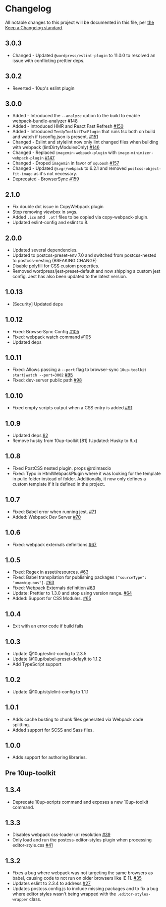 # Changelog

All notable changes to this project will be documented in this file, per [the Keep a Changelog standard](http://keepachangelog.com/).

## 3.0.3
- Changed - Updated `@wordpress/eslint-plugin` to 11.0.0 to resolved an issue with conflicting prettier deps.

## 3.0.2
- Reverted - 10up's eslint plugin

## 3.0.0
- Added - Introduced the `--analyze` option to the build to enable webpack-bundle-analyzer [#148](https://github.com/10up/10up-toolkit/pull/148)
- Added - Introduced HMR and React Fast Refresh [#150](https://github.com/10up/10up-toolkit/pull/150)
- Added - Introduced `TenUpToolkitTscPlugin` that runs tsc both on build and watch if tsconfig.json is present. [#151](https://github.com/10up/10up-toolkit/pull/161)
- Changed - Eslint and stylelint now only lint changed files when building with webpack (lintDirtyModulesOnly) [#146](https://github.com/10up/10up-toolkit/pull/146)
- Changed - Replaced `imagemin-webpack-plugin` with `image-minimizer-webpack-plugin` [#147](https://github.com/10up/10up-toolkit/pull/147)
- Changed - Droped `imagemin` in favor of `squoosh` [#157](https://github.com/10up/10up-toolkit/pull/157)
- Changed - Updated `@svgr/webpack` to 6.2.1 and removed `postcss-object-fit-image` as it's not necessary.
- Deprecated - BrowserSync [#159](https://github.com/10up/10up-toolkit/pull/159)

## 2.1.0
- Fix double dot issue in CopyWebpack plugin
- Stop removing viewbox in svgs.
- Added `.ico` and ` .otf` files to be copied via copy-webpack-plugin.
- Updated eslint-config and eslint to 8.

## 2.0.0
- Updated several dependencies.
- Updated to postcss-preset-env 7.0 and switched from postcss-nested to postcss-nesting (BREAKING CHANGE)
- Disable polyfill for CSS custom properties.
- Removed wordpress/jest-preset-default and now shipping a custom jest config. Jest has also been updated to the latest version.

## 1.0.13
- [Security] Updated deps

## 1.0.12
- Fixed: BrowserSync Config [#105](https://github.com/10up/10up-toolkit/pull/105)
- Fixed: webpack watch command [#105](https://github.com/10up/10up-toolkit/pull/105)
- Updated deps

## 1.0.11
- Fixed: Allows passing a `--port` flag to browser-sync `10up-toolkit start|watch --port=3002` [#95](https://github.com/10up/10up-toolkit/pull/95)
- Fixed: dev-server public path [#98](https://github.com/10up/10up-toolkit/pull/98)

## 1.0.10
- Fixed empty scripts output when a CSS entry is added.[#91](https://github.com/10up/10up-toolkit/pull/91)

## 1.0.9
- Updated deps [82](https://github.com/10up/10up-toolkit/pull/82)
- Remove husky from 10up-toolkit [81] (Updated: Husky to 6.x)

## 1.0.8
- Fixed PostCSS nested plugin. props @rdimascio
- Fixed: Typo in HtmlWebpackPlugin where it was looking for the template in pulic folder instead of folder. Additionally, it now only defines a custom template if it is defined in the project.

## 1.0.7
- Fixed: Babel error when running jest. [#71](https://github.com/10up/10up-toolkit/pull/71)
- Added: Webpack Dev Server [#70](https://github.com/10up/10up-toolkit/pull/70)
## 1.0.6
- Fixed: webpack externals definitions [#67](https://github.com/10up/10up-toolkit/pull/67)

## 1.0.5
- Fixed: Regex in asset/resources. [#63](https://github.com/10up/10up-toolkit/pull/63)
- Fixed: Babel transpilation for publishing packages `["sourceType": "unambiguous"]`. [#63](https://github.com/10up/10up-toolkit/pull/63)
- Fixed: Webpack Externals definition [#63](https://github.com/10up/10up-toolkit/pull/63)
- Update: Prettier to 1.3.0 and stop using version range. [#64](https://github.com/10up/10up-toolkit/pull/64)
- Added: Support for CSS Modules. [#65](https://github.com/10up/10up-toolkit/pull/65)

## 1.0.4
- Exit with an error code if build fails

## 1.0.3
- Update @10up/eslint-config to 2.3.5
- Update @10up/babel-preset-defaylt to 1.1.2
- Add TypeScript support

## 1.0.2
- Update @10up/stylelint-config to 1.1.1

## 1.0.1
- Adds cache busting to chunk files generated via Webpack code splitting.
- Added support for SCSS and Sass files.

## 1.0.0

- Adds support for authoring libraries.

## Pre 10up-toolkit

## 1.3.4
- Deprecate 10up-scripts command and exposes a new 10up-toolkit command.

## 1.3.3
- Disables webpack css-loader url resolution [#39](https://github.com/10up/10up-scripts/pull/39)
- Only load and run the postcss-editor-styles plugin when processing editor-style.css [#41](https://github.com/10up/10up-scripts/pull/41)

## 1.3.2
- Fixes a bug where webpack was not targeting the same browsers as babel, causing code to not run on older browsers like IE 11. [#35](https://github.com/10up/10up-scripts/pull/35)
- Updates eslint to 2.3.4 to address [#27](https://github.com/10up/10up-scripts/issues/27)
- Updates postcss.config.js to include missing packages and to fix a bug where editor styles wasn't being wrapped with the `.editor-styles-wrapper` class.
